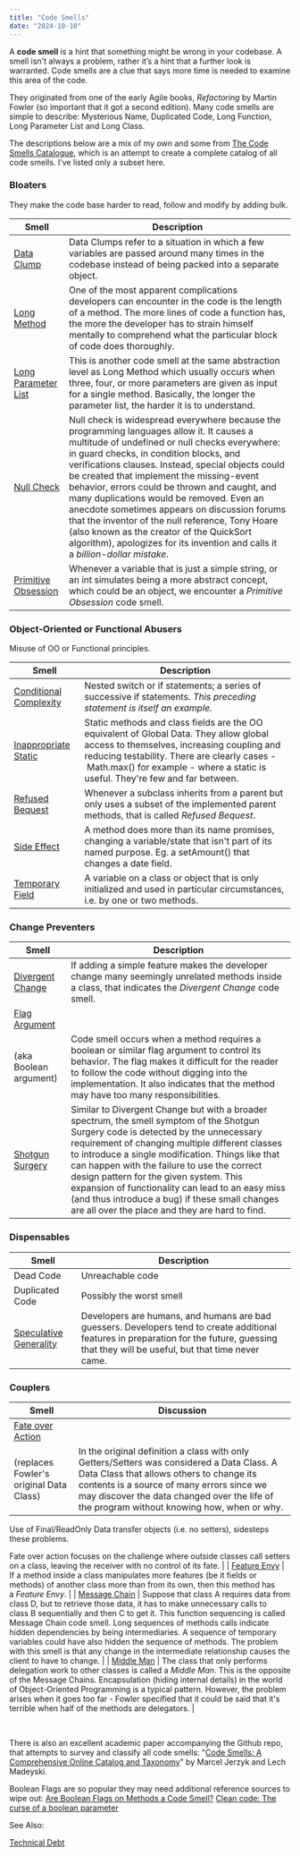 ```yaml
---
title: "Code Smells"
date: "2024-10-10"
---
```


A **code smell** is a hint that something might be wrong in your codebase. A smell isn't always a problem, rather it’s a hint that a further look is warranted. Code smells are a clue that says more time is needed to examine this area of the code.

They originated from one of the early Agile books, _Refactoring_ by Martin Fowler (so important that it got a second edition). Many code smells are simple to describe: Mysterious Name, Duplicated Code, Long Function, Long Parameter List and Long Class.

The descriptions below are a mix of my own and some from [The Code Smells Catalogue](https://github.com/Luzkan/smells/blob/main/README.md), which is an attempt to create a complete catalog of all code smells. I’ve listed only a subset here.

### Bloaters

They make the code base harder to read, follow and modify by adding bulk.

| **Smell** | **Description** |
| --- | --- |
| [Data Clump](https://luzkan.github.io/smells/data-clump) | Data Clumps refer to a situation in which a few variables are passed around many times in the codebase instead of being packed into a separate object. |
| [Long Method](https://luzkan.github.io/smells/long-method) | One of the most apparent complications developers can encounter in the code is the length of a method. The more lines of code a function has, the more the developer has to strain himself mentally to comprehend what the particular block of code does thoroughly. |
| [Long Parameter List](https://luzkan.github.io/smells/long-parameter-list) | This is another code smell at the same abstraction level as Long Method which usually occurs when three, four, or more parameters are given as input for a single method. Basically, the longer the parameter list, the harder it is to understand. |
| [Null Check](https://luzkan.github.io/smells/null-check) | Null check is widespread everywhere because the programming languages allow it. It causes a multitude of undefined or null checks everywhere: in guard checks, in condition blocks, and verifications clauses. Instead, special objects could be created that implement the missing-event behavior, errors could be thrown and caught, and many duplications would be removed. Even an anecdote sometimes appears on discussion forums that the inventor of the null reference, Tony Hoare (also known as the creator of the QuickSort algorithm), apologizes for its invention and calls it a _billion-dollar mistake_. |
| [Primitive Obsession](https://luzkan.github.io/smells/primitive-obsession) | Whenever a variable that is just a simple string, or an int simulates being a more abstract concept, which could be an object, we encounter a _Primitive Obsession_ code smell. |

### Object-Oriented or Functional Abusers

Misuse of OO or Functional principles.

| **Smell** | **Description** |
| --- | --- |
| [Conditional Complexity](https://luzkan.github.io/smells/conditional-complexity) | Nested switch or if statements; a series of successive if statements. _This preceding statement is itself an example._ |
| [Inappropriate Static](https://luzkan.github.io/smells/inappropriate-static) | Static methods and class fields are the OO equivalent of Global Data. They allow global access to themselves, increasing coupling and reducing testability. There are clearly cases -  Math.max() for example - where a static is useful. They're few and far between. |
| [Refused Bequest](https://luzkan.github.io/smells/refused-bequest) | Whenever a subclass inherits from a parent but only uses a subset of the implemented parent methods, that is called _Refused Bequest_. |
| [Side Effect](https://luzkan.github.io/smells/side-effects) | A method does more than its name promises, changing a variable/state that isn't part of its named purpose. Eg. a setAmount() that changes a date field. |
| [Temporary Field](https://luzkan.github.io/smells/temporary-field) | A variable on a class or object that is only initialized and used in particular circumstances, i.e. by one or two methods. |

### Change Preventers

| **Smell** | **Description** |
| --- | --- |
| [Divergent Change](https://luzkan.github.io/smells/divergent-change) | If adding a simple feature makes the developer change many seemingly unrelated methods inside a class, that indicates the _Divergent Change_ code smell. |
| [Flag Argument](https://luzkan.github.io/smells/flag-argument)
(aka Boolean argument) | Code smell occurs when a method requires a boolean or similar flag argument to control its behavior. The flag makes it difficult for the reader to follow the code without digging into the implementation. It also indicates that the method may have too many responsibilities. |
| [Shotgun Surgery](https://luzkan.github.io/smells/shotgun-surgery) | Similar to Divergent Change but with a broader spectrum, the smell symptom of the Shotgun Surgery code is detected by the unnecessary requirement of changing multiple different classes to introduce a single modification. Things like that can happen with the failure to use the correct design pattern for the given system. This expansion of functionality can lead to an easy miss (and thus introduce a bug) if these small changes are all over the place and they are hard to find. |

### Dispensables

| **Smell** | **Description** |
| --- | --- |
| Dead Code | Unreachable code |
| Duplicated Code | Possibly the worst smell |
| [Speculative Generality](https://luzkan.github.io/smells/speculative-generality) | Developers are humans, and humans are bad guessers. Developers tend to create additional features in preparation for the future, guessing that they will be useful, but that time never came. |

### Couplers

| **Smell** | **Discussion** |
| --- | --- |
| [Fate over Action](https://luzkan.github.io/smells/fate-over-action)
(replaces Fowler's original Data Class) | In the original definition a class with only Getters/Setters was considered a Data Class. A Data Class that allows others to change its contents is a source of many errors since we may discover the data changed over the life of the program without knowing how, when or why.

Use of Final/ReadOnly Data transfer objects (i.e. no setters), sidesteps these problems.

Fate over action focuses on the challenge where outside classes call setters on a class, leaving the receiver with no control of its fate. |
| [Feature Envy](https://luzkan.github.io/smells/feature-envy) | If a method inside a class manipulates more features (be it fields or methods) of another class more than from its own, then this method has a _Feature Envy_. |
| [Message Chain](https://luzkan.github.io/smells/message-chain) | Suppose that class A requires data from class D, but to retrieve those data, it has to make unnecessary calls to class B sequentially and then C to get it. This function sequencing is called Message Chain code smell. Long sequences of methods calls indicate hidden dependencies by being intermediaries. A sequence of temporary variables could have also hidden the sequence of methods. The problem with this smell is that any change in the intermediate relationship causes the client to have to change. |
| [Middle Man](https://luzkan.github.io/smells/middle-man) | The class that only performs delegation work to other classes is called a _Middle Man_. This is the opposite of the Message Chains. Encapsulation (hiding internal details) in the world of Object-Oriented Programming is a typical pattern. However, the problem arises when it goes too far - Fowler specified that it could be said that it's terrible when half of the methods are delegators. |

 

There is also an excellent academic paper accompanying the Github repo, that attempts to survey and classify all code smells: "[Code Smells: A Comprehensive Online Catalog and Taxonomy](https://madeyski.e-informatyka.pl/download/JerzykMadeyski23.pdf)" by Marcel Jerzyk and Lech Madeyski.

Boolean Flags are so popular they may need additional reference sources to wipe out: [Are Boolean Flags on Methods a Code Smell?](https://ardalis.com/are-boolean-flags-on-methods-a-code-smell/) [Clean code: The curse of a boolean parameter](https://medium.com/@amlcurran/clean-code-the-curse-of-a-boolean-parameter-c237a830b7a3)

See Also:

[Technical Debt](/glossary/technical-debt)
